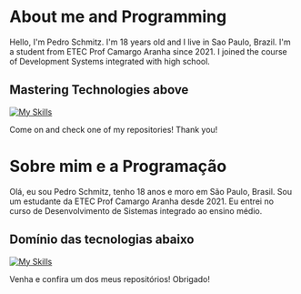 # About me and Programming
Hello, I'm Pedro Schmitz. I'm 18 years old and I live in Sao Paulo, Brazil. 
I'm a student from ETEC Prof Camargo Aranha since 2021. I joined the course of Development Systems integrated with high school.

## Mastering Technologies above
[![My Skills](https://skillicons.dev/icons?i=angular,express,git,heroku,js,mongodb,nextjs,nodejs,postgres,postman,prisma,react,sass,ts,vercel,vscode,vue)](https://skillicons.dev)

Come on and check one of my repositories! 
Thank you!

# Sobre mim e a Programação
Olá, eu sou Pedro Schmitz, tenho 18 anos e moro em São Paulo, Brasil.
Sou um estudante da ETEC Prof Camargo Aranha desde 2021. Eu entrei no curso de Desenvolvimento de Sistemas integrado ao ensino médio.

## Domínio das tecnologias abaixo
[![My Skills](https://skillicons.dev/icons?i=angular,express,git,heroku,js,mongodb,nextjs,nodejs,postgres,postman,prisma,react,sass,ts,vercel,vscode,vue)](https://skillicons.dev)

Venha e confira um dos meus repositórios!
Obrigado!
